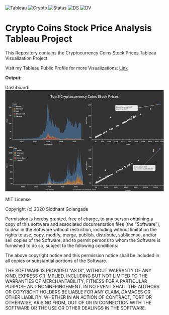 ![Tableau](https://img.shields.io/badge/Tableau-2020-9cf) ![Crypto](https://img.shields.io/badge/Cryptocurrency-Stocks-orange) ![Status](https://img.shields.io/badge/Status-Completed-success) ![DS](https://img.shields.io/badge/Data-Science-ff69b4) ![DV](https://img.shields.io/badge/Data-Visualization-yellowgreen)

# Crypto Coins Stock Price Analysis Tableau Project

This Repository contains the Cryptocurrency Coins Stock Prices Tableau Visualization Project.

Visit my Tableau Public Profile for more Visualizations:
[Link](https://public.tableau.com/profile/imsid777#!/)

**Output:**

Dashboard:
![alt text](https://github.com/sidgolangade/Crypto-Coins-Stock-Prices-Tableau-Project/blob/master/Cryptocurrency%20Stock%20Prices/Output%20Images/Crypto%20Dashboard.png)

MIT License

Copyright (c) 2020 Siddhant Golangade

Permission is hereby granted, free of charge, to any person obtaining a copy
of this software and associated documentation files (the "Software"), to deal
in the Software without restriction, including without limitation the rights
to use, copy, modify, merge, publish, distribute, sublicense, and/or sell
copies of the Software, and to permit persons to whom the Software is
furnished to do so, subject to the following conditions:

The above copyright notice and this permission notice shall be included in all
copies or substantial portions of the Software.

THE SOFTWARE IS PROVIDED "AS IS", WITHOUT WARRANTY OF ANY KIND, EXPRESS OR
IMPLIED, INCLUDING BUT NOT LIMITED TO THE WARRANTIES OF MERCHANTABILITY,
FITNESS FOR A PARTICULAR PURPOSE AND NONINFRINGEMENT. IN NO EVENT SHALL THE
AUTHORS OR COPYRIGHT HOLDERS BE LIABLE FOR ANY CLAIM, DAMAGES OR OTHER
LIABILITY, WHETHER IN AN ACTION OF CONTRACT, TORT OR OTHERWISE, ARISING FROM,
OUT OF OR IN CONNECTION WITH THE SOFTWARE OR THE USE OR OTHER DEALINGS IN THE
SOFTWARE.
